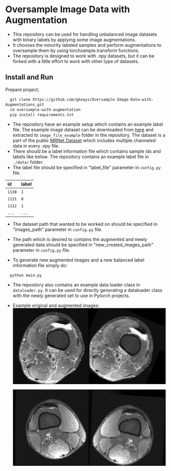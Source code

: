 
# Oversample Image Data with Augmentation

* This repository can be used for handling unbalanced image datasets with binary labels by applying some image augmentations.
* It chooses the minority labeled samples and perform augmentations to oversample them by using torchsample.transform functions.
* The repository is designed to work with .npy datasets, but it can be forked with a little effort to work with other type of datasets.
## Install and Run

Prepare project;

```
  git clone https://github.com/gkoays/Oversample-Image-Data-with-Augmentations.git
  cd oversample-with-augmentation
  pip install requirements.txt
```
* The repository have an example setup which contains an example label file. The example image dataset can be downloaded from [here](https://drive.google.com/drive/folders/1WS4clKiOp98mNKZgJyLAViVRSQ0B3bsq?usp=sharing) and extracted to `image_file_example` folder in the repository. The dataset is a part of the public [MRNet Dataset](https://stanfordmlgroup.github.io/competitions/mrnet/) which includes multiple channeled data in every .npy file. 
* There should be a label information file which contains sample ids and labels like below. The repository contains an example label file in `./data/` folder.
* The label file should be specified in "label_file" parameter in `config.py` file.

| id | label     | 
| :-------- | :------- |
| `1130` | `1` |
| `1131` | `0` |
| `1132` | `1` |
| `...` | `...` |

* The dataset path that wanted to be worked on should be specified in "images_path" parameter in `config.py` file.
* The path which is desired to contains the augmented and newly generated data should be specified in "new_created_images_path" parameter in `config.py` file.


* To generate new augmented images and a new balanced label information file simply do:
```
  python main.py
```

* The repository also contains an example data loader class in `dataloader.py`. It can be used for directly generating a dataloader class with the newly generated set to use in Pytorch projects.

* Example original and augmented images:
  ![My Image](data/aug1.png)

  ![My Image2](data/aug2.png)
